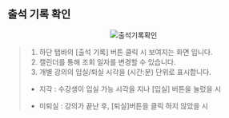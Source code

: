 ## 출석 기록 확인

<p align = "center">
<img  alt="출석기록확인" src="https://github.com/user-attachments/assets/5e465195-df62-4d7e-baea-df8a299e05b7" />
<p/>

>1. 하단 탭바의 [출석 기록] 버튼 클릭 시 보여지는 화면 입니다.
>2. 캘린더를 통해 조회 일자를 변경할 수 있습니다.
>3. 개별 강의의 입실/퇴실 시각을 (시간:분) 단위로 표시합니다.
>
> * 지각 : 수강생이 입실 가능 시각을 지나 [입실] 버튼을 눌렀을 시
>
> * 미퇴실 : 강의가 끝난 후, [퇴실]버튼을 클릭 하지 않았을 시
